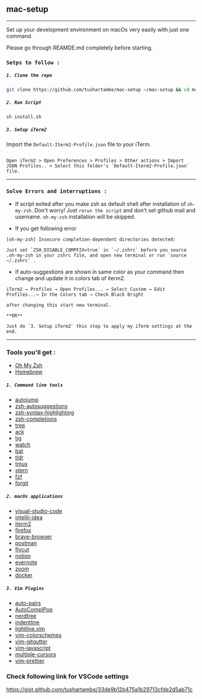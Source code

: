 ## mac-setup

---
Set up your development environment on macOs very easily with just one command.

Please go through REAMDE.md completely before starting.

### `Setps to follow :`

##### `1. Clone the repo`

``` bash
git clone https://github.com/tushartambe/mac-setup ~/mac-setup && cd mac-setup
```

##### `2. Run Script`

``` bash
sh install.sh
```

##### `3. Setup iTerm2`

Import the `Default-Iterm2-Profile.json` file to your iTerm.

``` 

Open iTerm2 > Open Preferences > Profiles > Other actions > Import JSON Profiles.. > Select this folder's `Default-Iterm2-Profile.json` file.
```

---

### `Solve Errors and interruptions :`

* If script exited after you make zsh as default shell after installation of `oh-my-zsh`. Don't worry! Just `rerun the script` and don't set github mail and username. `oh-my-zsh` installation will be skipped.

* If you get following error

 `[oh-my-zsh] Insecure completion-dependent directories detected:`

    Just set `ZSH_DISABLE_COMPFIX=true` in `~/.zshrc` before you source .oh-my-zsh in your zshrc file, and open new terminal or run `source ~/.zshrc` . 

* If auto-suggestions are shown in same color as your command then change and update it in colors tab of iterm2.

 `iTerm2 → Profiles → Open Profiles... → Select Custom → Edit Profiles...→ In the Colors tab → Check Black Bright `

    after changing this start new terminal.

    **OR**

    Just do `3. Setup iTerm2` this step to apply my iTerm settings at the end.

---

### Tools you'll get : 

* [Oh My Zsh](https://github.com/robbyrussell/oh-my-zsh)
* [Homebrew](http://brew.sh/)

##### `1. Command line tools`

* [autojump](https://github.com/wting/autojump)
* [zsh-autosuggestions](https://github.com/zsh-users/zsh-autosuggestions)
* [zsh-syntax-highlighting](https://github.com/zsh-users/zsh-syntax-highlighting)
* [zsh-completions](https://github.com/zsh-users/zsh-completions)
* [tree](http://mama.indstate.edu/users/ice/tree/)
* [ack](https://beyondgrep.com/)
* [tig](https://jonas.github.io/tig/)
* [watch](https://gitlab.com/procps-ng/procps)
* [bat](https://github.com/sharkdp/bat)
* [tldr](https://tldr.sh/)
* [tmux](https://tmux.github.io/)
* [stern](https://github.com/stern/stern)
* [fzf](https://github.com/junegunn/fzf)
* [forgit](https://github.com/wfxr/forgit)

##### `2. macOs applications`

* [visual-studio-code](https://code.visualstudio.com/)
* [intellij-idea](https://www.jetbrains.com/idea/)
* [iterm2](https://iterm2.com/)
* [firefox](https://www.mozilla.org/en-US/firefox/)
* [brave-browser](https://brave.com/)
* [postman](https://www.postman.com/)
* [flycut](https://github.com/TermiT/Flycut)
* [notion](https://www.notion.so/)
* [evernote](https://evernote.com/)
* [zoom](https://www.zoom.us/)
* [docker](https://www.docker.com/products/docker-desktop)

##### `3. Vim Plugins`

* [auto-pairs](https://github.com/jiangmiao/auto-pairs.git)
* [AutoComplPop](https://github.com/vim-scripts/AutoComplPop.git)
* [nerdtree](https://github.com/scrooloose/nerdtree.git)
* [indentline](https://github.com/yggdroot/indentline.git)
* [lightline.vim](https://github.com/itchyny/lightline.vim.git)
* [vim-colorschemes](https://github.com/flazz/vim-colorschemes.git)
* [vim-gitgutter](https://github.com/airblade/vim-gitgutter.git)
* [vim-javascript](https://github.com/pangloss/vim-javascript.git)
* [multiple-cursors](https://github.com/terryma/vim-multiple-cursors.git)
* [vim-prettier](https://github.com/prettier/vim-prettier.git)

### Check following link for VSCode settings

https://gist.github.com/tushartambe/33de9b12b475a1b29713cfde2d5ab71c
